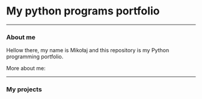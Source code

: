 # My python programs portfolio

---

### About me

Hellow there, my name is Mikołaj and this repository is my Python programming portfolio.

More about me:

---

### My projects



